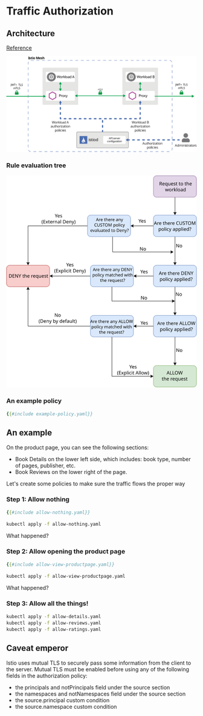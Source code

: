 # Traffic Authorization

## Architecture

[Reference](https://istio.io/latest/docs/concepts/security/#authorization)

![Authz](./authz.svg)

### Rule evaluation tree

![Authz](./authz-eval.svg)

### An example policy

```yaml
{{#include example-policy.yaml}}
```

## An example

On the product page, you can see the following sections:

- Book Details on the lower left side, which includes: book type, number of pages, publisher, etc.
- Book Reviews on the lower right of the page.

Let's create some policies to make sure the traffic flows the proper way


### Step 1: Allow nothing

```yaml
{{#include allow-nothing.yaml}}
```

```bash
kubectl apply -f allow-nothing.yaml
```

What happened?

### Step 2: Allow opening the product page

```yaml
{{#include allow-view-productpage.yaml}}
```

```bash
kubectl apply -f allow-view-productpage.yaml
```

What happened?

### Step 3: Allow all the things!

```bash
kubectl apply -f allow-details.yaml
kubectl apply -f allow-reviews.yaml
kubectl apply -f allow-ratings.yaml
```

## Caveat emperor
Istio uses mutual TLS to securely pass some information from the client to the server.
Mutual TLS must be enabled before using any of the following fields in the authorization policy:

- the principals and notPrincipals field under the source section
- the namespaces and notNamespaces field under the source section
- the source.principal custom condition
- the source.namespace custom condition
